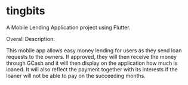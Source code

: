 # tingbits

A Mobile Lending Application project using Flutter.

Overall Description:

This mobile app allows easy money lending for users as they send loan requests to the owners.
If approved, they will then receive the money through GCash and it will then display on the application how much is loaned.
It will also reflect the payment together with its interests if the loaner will not be able to pay on the succeeding months.
